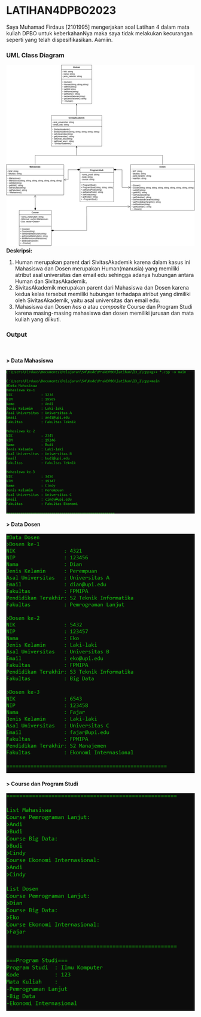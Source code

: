 # LATIHAN4DPBO2023
Saya Muhamad Firdaus [2101995] mengerjakan soal Latihan 4 dalam mata kuliah DPBO untuk keberkahanNya maka 
saya tidak melakukan kecurangan seperti yang telah dispesifikasikan. Aamiin.

### UML Class Diagram
![alt text](https://raw.githubusercontent.com/dauspairet/LATIHAN4DPBO2023/main/UML.png)
<br><b>Deskripsi:</b><br>
1. Human merupakan parent dari SivitasAkademik karena dalam kasus ini Mahasiswa dan Dosen merupakan Human(manusia) yang memiliki atribut asal universitas dan email edu sehingga adanya hubungan antara Human dan SivitasAkademik.
2. SivitasAkademik merupakan parent dari Mahasiswa dan Dosen karena kedua kelas tersebut memiliki hubungan terhadapa atribut yang dimiliki oleh SivitasAkademik, yaitu asal universitas dan email edu.
3. Mahasiswa dan Dosen <i>has a</i> atau <i>composite</i> Course dan Program Studi karena masing-masing mahasiswa dan dosen memiliki jurusan dan mata kuliah yang diikuti.

### Output
<b><br><br> > Data Mahasiswa</b><br><br>
![alt text](https://github.com/dauspairet/LATIHAN4DPBO2023/blob/main/cpp/screenshot/cpp1.png)
<br><br><b> > Data Dosen</b><br><br>
![alt text](https://github.com/dauspairet/LATIHAN4DPBO2023/blob/main/cpp/screenshot/cpp2.png)
<br><br><b> > Course dan Program Studi</b><br><br>
![alt text](https://github.com/dauspairet/LATIHAN4DPBO2023/blob/main/cpp/screenshot/cpp3.png)
